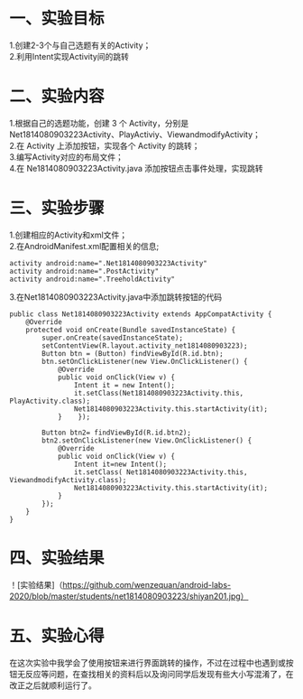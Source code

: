 # 一、实验目标

 1.创建2-3个与自己选题有关的Activity；     
 2.利用Intent实现Activity间的跳转  

# 二、实验内容  
1.根据自己的选题功能，创建 3 个 Activity，分别是Net1814080903223Activity、PlayActiviy、ViewandmodifyActivity；      
2.在 Activity 上添加按钮，实现各个 Activity 的跳转；    
3.编写Activity对应的布局文件；    
4.在 Ne1814080903223Activity.java 添加按钮点击事件处理，实现跳转   

# 三、实验步骤  
1.创建相应的Activity和xml文件；    
2.在AndroidManifest.xml配置相关的信息;  
``` 
activity android:name=".Net1814080903223Activity"     
activity android:name=".PostActivity"   
activity android:name=".TreeholdActivity"  
``` 
3.在Net1814080903223Activity.java中添加跳转按钮的代码  
``` 
public class Net1814080903223Activity extends AppCompatActivity {  
    @Override  
    protected void onCreate(Bundle savedInstanceState) {  
        super.onCreate(savedInstanceState);  
        setContentView(R.layout.activity_net1814080903223);  
        Button btn = (Button) findViewById(R.id.btn);  
        btn.setOnClickListener(new View.OnClickListener() {  
            @Override  
            public void onClick(View v) {  
                Intent it = new Intent();  
                it.setClass(Net1814080903223Activity.this, PlayActivity.class);  
                Net1814080903223Activity.this.startActivity(it);  
            }    });  

        Button btn2= findViewById(R.id.btn2);  
        btn2.setOnClickListener(new View.OnClickListener() {  
            @Override  
            public void onClick(View v) {  
                Intent it=new Intent();  
                it.setClass( Net1814080903223Activity.this, ViewandmodifyActivity.class);  
                Net1814080903223Activity.this.startActivity(it);  
            }    
        });  
    }  
}   
```   
# 四、实验结果
！[实验结果]（https://github.com/wenzequan/android-labs-2020/blob/master/students/net1814080903223/shiyan201.jpg）
# 五、实验心得
在这次实验中我学会了使用按钮来进行界面跳转的操作，不过在过程中也遇到或按钮无反应等问题，在查找相关的资料后以及询问同学后发现有些大小写混淆了，在改正之后就顺利运行了。
